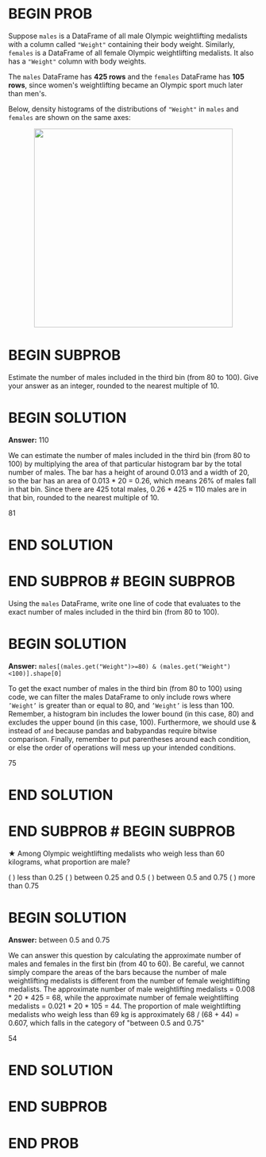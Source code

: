 # BEGIN PROB

Suppose `males` is a DataFrame of all male Olympic weightlifting
medalists with a column called `"Weight"` containing their body weight.
Similarly, `females` is a DataFrame of all female Olympic weightlifting
medalists. It also has a `"Weight"` column with body weights.

The `males` DataFrame has **425 rows** and the `females` DataFrame has
**105 rows**, since women's weightlifting became an Olympic sport much
later than men's.

Below, density histograms of the distributions of `"Weight"` in `males`
and `females` are shown on the same axes:

<center><img src='../assets/images/wi24-final/density_hist.png' width=400></center>

# BEGIN SUBPROB

Estimate the number of males included in the third bin (from $80$ to
$100$). Give your answer as an integer, rounded to the nearest multiple
of $10$.

# BEGIN SOLUTION
**Answer:** 110

We can estimate the number of males included in the third bin (from 80 to 100) by multiplying the area of that particular histogram bar by the total number of males. The bar has a height of around 0.013 and a width of 20, so the bar has an area of 0.013 * 20 = 0.26, which means 26% of males fall in that bin. Since there are 425 total males, 0.26 * 425 ≈ 110 males are in that bin, rounded to the nearest multiple of 10. 

<average>81</average>

# END SOLUTION

# END SUBPROB # BEGIN SUBPROB

Using the `males` DataFrame, write one line of code that evaluates to
the exact number of males included in the third bin (from $80$ to
$100$).


# BEGIN SOLUTION
**Answer:** `males[(males.get("Weight")>=80) & (males.get("Weight")<100)].shape[0]`

To get the exact number of males in the third bin (from 80 to 100) using code, we can filter the males DataFrame to only include rows where `’Weight’` is greater than or equal to 80, and `’Weight’` is less than 100. Remember, a histogram bin includes the lower bound (in this case, 80) and excludes the upper bound (in this case, 100). Furthermore, we should use & instead of `and` because pandas and babypandas require bitwise comparison. Finally, remember to put parentheses around each condition, or else the order of operations will mess up your intended conditions. 

<average>75</average>


# END SOLUTION

# END SUBPROB # BEGIN SUBPROB

$\bigstar$ Among Olympic weightlifting medalists who weigh less than
$60$ kilograms, what proportion are male?

( ) less than $0.25$
( ) between $0.25$ and $0.5$
( ) between $0.5$ and $0.75$
( ) more than $0.75$

# BEGIN SOLUTION
**Answer:** between $0.5$ and $0.75$

We can answer this question by calculating the approximate number of males and females in the first bin (from 40 to 60). Be careful, we cannot simply compare the areas of the bars because the number of male weightlifting medalists is different from the number of female weightlifting medalists. The approximate number of male weightlifting medalists = 0.008 * 20 * 425 = 68, while the approximate number of female weightlifting medalists = 0.021 * 20 * 105 = 44. The proportion of male weightlifting medalists who weigh less than 69 kg is approximately 68 / (68 + 44) = 0.607, which falls in the category of "between 0.5 and 0.75"

<average>54</average>

# END SOLUTION

# END SUBPROB

# END PROB